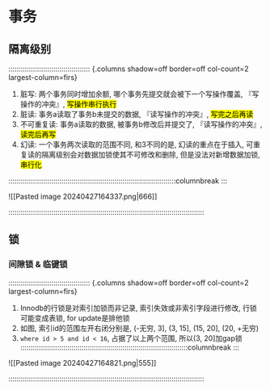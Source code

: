 # 事务

## 隔离级别

:::::::::::::::::::::::::::::::::::::::: {.columns shadow=off border=off col-count=2 largest-column=firs}

1. 脏写: 两个事务同时增加余额, 哪个事务先提交就会被下一个写操作覆盖, 『写操作的冲突』, <mark class="hltr-blue">写操作串行执行</mark>
2. 脏读: 事务a读取了事务b未提交的数据, 『读写操作的冲突』, <mark class="hltr-cyan">写完之后再读</mark>
3. 不可重复读: 事务a读取的数据, 被事务b修改后并提交了, 『读写操作的冲突』, <mark class="hltr-grey">读完后再写</mark>
4. 幻读: 一个事务两次读取的范围不同, 和3不同的是, 幻读的重点在于插入, 可重复读的隔离级别会对数据加锁使其不可修改和删除, 但是没法对新增数据加锁, <mark class="hltr-pink">串行化</mark>

::::::::::::::::::::::::::::::::::::::::::::::::::::::::::::::::::::::::::::::::::columnbreak
:::

![[Pasted image 20240427164337.png|666]]

::::::::::::::::::::::::::::::::::::::::::::::::::::::::::::::::::::::::::::::::::::::::::::::::
## 锁

### 间隙锁 & 临键锁
:::::::::::::::::::::::::::::::::::::::: {.columns shadow=off border=off col-count=2 largest-column=firs}

1. Innodb的行锁是对索引加锁而非记录, 索引失效或非索引字段进行修改, 行锁可能变成表锁, for update是排他锁
2. 如图, 索引id的范围左开右闭分别是, (-无穷, 3], (3, 15], (15, 20], (20, +无穷)
3. `where id > 5 and id < 16`, 占据了以上两个范围, 所以(3, 20]加gap锁
::::::::::::::::::::::::::::::::::::::::::::::::::::::::::::::::::::::::::::::::::columnbreak
:::

![[Pasted image 20240427164821.png|555]]

::::::::::::::::::::::::::::::::::::::::::::::::::::::::::::::::::::::::::::::::::::::::::::::::